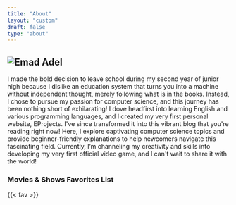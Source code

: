 ```yaml
---
title: "About"
layout: "custom"
draft: false
type: "about" 
---
```


## ![Emad Adel](https://avatars.githubusercontent.com/u/19177373?v=4)


I made the bold decision to leave school during my second year of junior high because I dislike an education system that turns you into a machine without independent thought, merely following what is in the books. Instead, I chose to pursue my passion for computer science, and this journey has been nothing short of exhilarating! I dove headfirst into learning English and various programming languages, and I created my very first personal website, EProjects. I've since transformed it into this vibrant blog that you're reading right now! Here, I explore captivating computer science topics and provide beginner-friendly explanations to help newcomers navigate this fascinating field. Currently, I’m channeling my creativity and skills into developing my very first official video game, and I can't wait to share it with the world!

### Movies & Shows Favorites List

{{< fav  >}}



